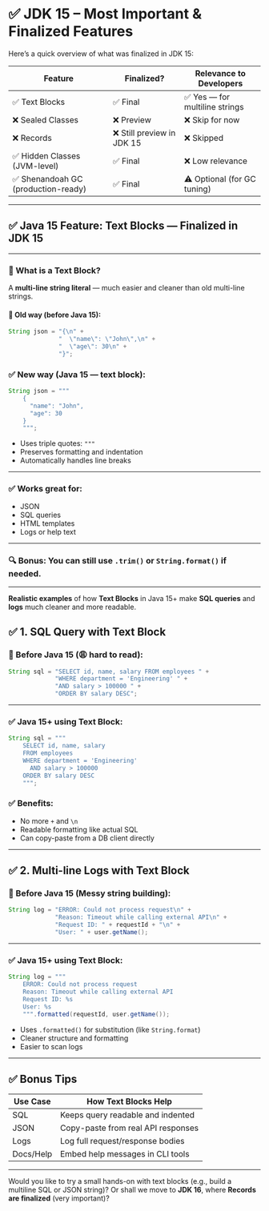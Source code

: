 # ✅ JDK 15 – Most Important & Finalized Features

Here’s a quick overview of what was finalized in JDK 15:

| Feature                            | Finalized?                | Relevance to Developers       |
| ---------------------------------- | ------------------------- | ----------------------------- |
| ✅ Text Blocks                      | ✅ Final                   | ✅ Yes — for multiline strings |
| ❌ Sealed Classes                   | ❌ Preview                 | ❌ Skip for now                |
| ❌ Records                          | ❌ Still preview in JDK 15 | ❌ Skipped                     |
| ✅ Hidden Classes (JVM-level)       | ✅ Final                   | ❌ Low relevance               |
| ✅ Shenandoah GC (production-ready) | ✅ Final                   | ⚠️ Optional (for GC tuning)   |

---

## ✅ Java 15 Feature: **Text Blocks** — Finalized in JDK 15

---

### 🔹 What is a Text Block?

A **multi-line string literal** — much easier and cleaner than old multi-line strings.

#### 🔸 Old way (before Java 15):

```java
String json = "{\n" +
              "  \"name\": \"John\",\n" +
              "  \"age\": 30\n" +
              "}";
```

### ✅ New way (Java 15 — text block):

```java
String json = """
    {
      "name": "John",
      "age": 30
    }
    """;
```

* Uses triple quotes: `"""`
* Preserves formatting and indentation
* Automatically handles line breaks

---

### ✅ Works great for:

* JSON
* SQL queries
* HTML templates
* Logs or help text

---

### 🔍 Bonus: You can still use `.trim()` or `String.format()` if needed.

---

**Realistic examples** of how **Text Blocks** in Java 15+ make **SQL queries** and **logs** much cleaner and more readable.

## ✅ 1. SQL Query with Text Block

### 🔸 Before Java 15 (😩 hard to read):

```java
String sql = "SELECT id, name, salary FROM employees " +
             "WHERE department = 'Engineering' " +
             "AND salary > 100000 " +
             "ORDER BY salary DESC";
```

---

### ✅ Java 15+ using Text Block:

```java
String sql = """
    SELECT id, name, salary
    FROM employees
    WHERE department = 'Engineering'
      AND salary > 100000
    ORDER BY salary DESC
    """;
```

### ✅ Benefits:

* No more `+` and `\n`
* Readable formatting like actual SQL
* Can copy-paste from a DB client directly

---

## ✅ 2. Multi-line Logs with Text Block

### 🔸 Before Java 15 (Messy string building):

```java
String log = "ERROR: Could not process request\n" +
             "Reason: Timeout while calling external API\n" +
             "Request ID: " + requestId + "\n" +
             "User: " + user.getName();
```

---

### ✅ Java 15+ using Text Block:

```java
String log = """
    ERROR: Could not process request
    Reason: Timeout while calling external API
    Request ID: %s
    User: %s
    """.formatted(requestId, user.getName());
```

* Uses `.formatted()` for substitution (like `String.format`)
* Cleaner structure and formatting
* Easier to scan logs

---

## ✅ Bonus Tips

| Use Case  | How Text Blocks Help               |
| --------- | ---------------------------------- |
| SQL       | Keeps query readable and indented  |
| JSON      | Copy-paste from real API responses |
| Logs      | Log full request/response bodies   |
| Docs/Help | Embed help messages in CLI tools   |

---


Would you like to try a small hands-on with text blocks (e.g., build a multiline SQL or JSON string)?
Or shall we move to **JDK 16**, where **Records are finalized** (very important)?
